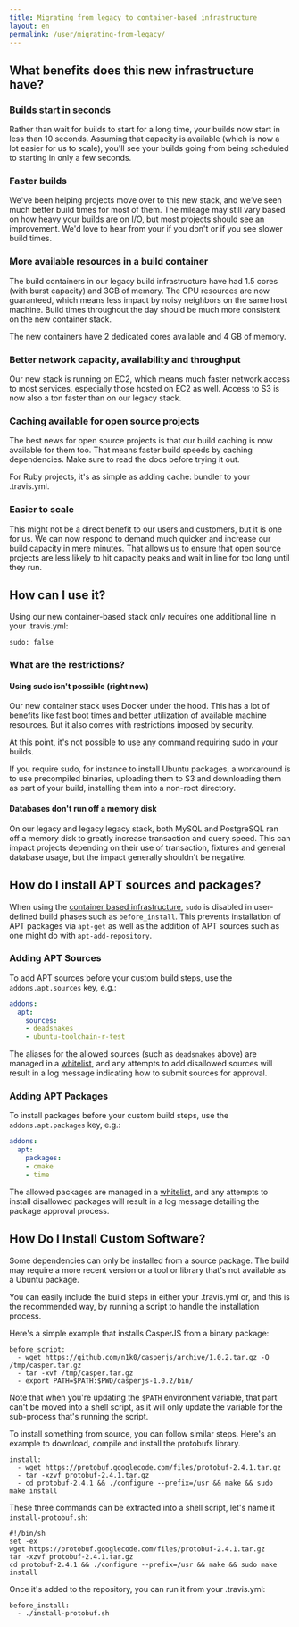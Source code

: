 ```yaml
---
title: Migrating from legacy to container-based infrastructure
layout: en
permalink: /user/migrating-from-legacy/
---
```


<div id="toc">
</div>

## What benefits does this new infrastructure have?

### Builds start in seconds

Rather than wait for builds to start for a long time, your builds now start in less than 10 seconds. Assuming that capacity is available (which is now a lot easier for us to scale), you'll see your builds going from being scheduled to starting in only a few seconds.

### Faster builds

We've been helping projects move over to this new stack, and we've seen much better build times for most of them. The mileage may still vary based on how heavy your builds are on I/O, but most projects should see an improvement. We'd love to hear from your if you don't or if you see slower build times.

### More available resources in a build container

The build containers in our legacy build infrastructure have had 1.5 cores (with burst capacity) and 3GB of memory. The CPU resources are now guaranteed, which means less impact by noisy neighbors on the same host machine. Build times throughout the day should be much more consistent on the new container stack.

The new containers have 2 dedicated cores available and 4 GB of memory.

### Better network capacity, availability and throughput

Our new stack is running on EC2, which means much faster network access to most services, especially those hosted on EC2 as well. Access to S3 is now also a ton faster than on our legacy stack.

### Caching available for open source projects

The best news for open source projects is that our build caching is now available for them too. That means faster build speeds by caching dependencies. Make sure to read the docs before trying it out.

For Ruby projects, it's as simple as adding cache: bundler to your .travis.yml.

### Easier to scale

This might not be a direct benefit to our users and customers, but it is one for us. We can now respond to demand much quicker and increase our build capacity in mere minutes. That allows us to ensure that open source projects are less likely to hit capacity peaks and wait in line for too long until they run.

## How can I use it?

Using our new container-based stack only requires one additional line in your .travis.yml:

`sudo: false`

### What are the restrictions?

#### Using sudo isn't possible (right now)

Our new container stack uses Docker under the hood. This has a lot of benefits like fast boot times and better utilization of available machine resources. But it also comes with restrictions imposed by security.

At this point, it's not possible to use any command requiring sudo in your builds.

If you require sudo, for instance to install Ubuntu packages, a workaround is to use precompiled binaries, uploading them to S3 and downloading them as part of your build, installing them into a non-root directory.

#### Databases don't run off a memory disk

On our legacy and legacy legacy stack, both MySQL and PostgreSQL ran off a memory disk to greatly increase transaction and query speed. This can impact projects depending on their use of transaction, fixtures and general database usage, but the impact generally shouldn't be negative.

## How do I install APT sources and packages?

When using the [container based infrastructure](/user/workers/container-based-infrastructure/), `sudo` is disabled in
user-defined build phases such as `before_install`. This prevents installation of APT packages via `apt-get` as well as
the addition of APT sources such as one might do with `apt-add-repository`.

### Adding APT Sources

To add APT sources before your custom build steps, use the `addons.apt.sources` key, e.g.:

``` yaml
addons:
  apt:
    sources:
    - deadsnakes
    - ubuntu-toolchain-r-test
```

The aliases for the allowed sources (such as `deadsnakes` above) are managed in a
[whitelist](https://github.com/travis-ci/apt-source-whitelist), and any attempts to add disallowed sources will result
in a log message indicating how to submit sources for approval.

### Adding APT Packages

To install packages before your custom build steps, use the `addons.apt.packages` key, e.g.:

``` yaml
addons:
  apt:
    packages:
    - cmake
    - time
```

The allowed packages are managed in a [whitelist](https://github.com/travis-ci/apt-package-whitelist), and any attempts
to install disallowed packages will result in a log message detailing the package approval process.

## How Do I Install Custom Software?

Some dependencies can only be installed from a source package. The build may require a more recent version or a tool or library that's not available as a Ubuntu package.

You can easily include the build steps in either your .travis.yml or, and this is the recommended way, by running a script to handle the installation process.

Here's a simple example that installs CasperJS from a binary package:

    before_script:
      - wget https://github.com/n1k0/casperjs/archive/1.0.2.tar.gz -O /tmp/casper.tar.gz
      - tar -xvf /tmp/casper.tar.gz
      - export PATH=$PATH:$PWD/casperjs-1.0.2/bin/

Note that when you're updating the `$PATH` environment variable, that part can't be moved into a shell script, as it will only update the variable for the sub-process that's running the script.

To install something from source, you can follow similar steps. Here's an example to download, compile and install the protobufs library.

    install:
      - wget https://protobuf.googlecode.com/files/protobuf-2.4.1.tar.gz
      - tar -xzvf protobuf-2.4.1.tar.gz
      - cd protobuf-2.4.1 && ./configure --prefix=/usr && make && sudo make install

These three commands can be extracted into a shell script, let's name it `install-protobuf.sh`:

    #!/bin/sh
    set -ex
    wget https://protobuf.googlecode.com/files/protobuf-2.4.1.tar.gz
    tar -xzvf protobuf-2.4.1.tar.gz
    cd protobuf-2.4.1 && ./configure --prefix=/usr && make && sudo make install

Once it's added to the repository, you can run it from your .travis.yml:

    before_install:
      - ./install-protobuf.sh
